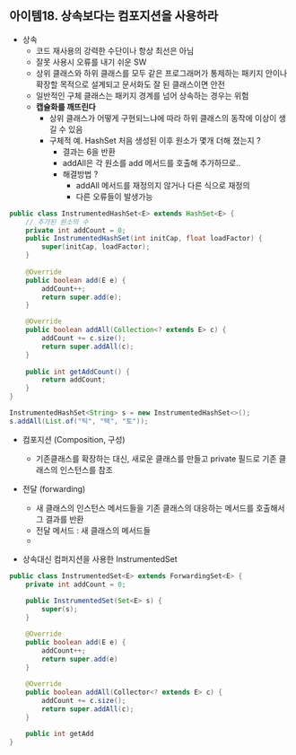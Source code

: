 ## 아이템18. 상속보다는 컴포지션을 사용하라
* 상속
	* 코드 재사용의 강력한 수단이나 항상 최선은 아님
	* 잘못 사용시 오류를 내기 쉬운 SW
	* 상위 클래스와 하위 클래스를 모두 같은 프로그래머가 통제하는 패키지 안이나 확장할 목적으로 설계되고 문서화도 잘 된 클래스이면 안전
	* 일반적인 구체 클래스는 패키지 경계를 넘어 상속하는 경우는 위험
	* **캡슐화를 깨뜨린다**
		* 상위 클래스가 어떻게 구현되느냐에 따라 하위 클래스의 동작에 이상이 생길 수 있음
		* 구체적 예. HashSet 처음 생성된 이후 원소가 몇개 더해 졌는지 ?
			* 결과는 6을 반환
			* addAll은 각 원소를 add 메서드를 호출해 추가하므로..
			* 해결방법 ?
				* addAll 메서드를 재정의지 않거나 다른 식으로 재정의
				* 다른 오류들이 발생가능
```java
public class InstrumentedHashSet<E> extends HashSet<E> {
	// 추가된 원소의 수
	private int addCount = 0;
	public InstrumentedHashSet(int initCap, float loadFactor) {
		super(initCap, loadFactor);
	}
	
	@Override
	public boolean add(E e) {
		addCount++;
		return super.add(e);
	}

	@Override
	public boolean addAll(Collection<? extends E> c) {
		addCount += c.size();
		return super.addAll(c);
	}
	 
	public int getAddCount() {
		return addCount;
	}
}
```
```java
InstrumentedHashSet<String> s = new InstrumentedHashSet<>();
s.addAll(List.of("틱", "택", "토"));
```
		
* 컴포지션 (Composition, 구성)
	* 기존클래스를 확장하는 대신, 새로운 클래스를 만들고 private 필드로 기존 클래스의 인스턴스를 참조

* 전달 (forwarding)
	* 새 클래스의 인스턴스 메서드들을 기존 클래스의 대응하는 메서드를 호출해서 그 결과를 반환
	* 전달 메서드 : 새 클래스의 메서드들
	*
* 상속대신 컴퍼지션을 사용한 InstrumentedSet
```java
public class InstrumentedSet<E> extends ForwardingSet<E> {
	private int addCount = 0;
	
	public InstrumentedSet(Set<E> s) {
		super(s);
	}

	@Override
	public boolean add(E e) {
		addCount++;
		return super.add(e)
	}
	
	@Override
	public boolean addAll(Collector<? extends E> c) {
		addCount += c.size();
		return super.addAll(c);
	}

	public int getAdd
}
```
<!--stackedit_data:
eyJoaXN0b3J5IjpbLTE1NzgyNDU3MTRdfQ==
-->